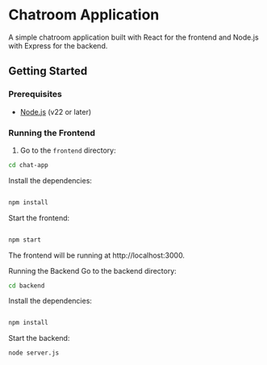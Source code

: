 # Chatroom Application

A simple chatroom application built with React for the frontend and Node.js with Express for the backend.

## Getting Started

### Prerequisites

- [Node.js](https://nodejs.org/) (v22 or later)

### Running the Frontend

1. Go to the `frontend` directory:

```bash
cd chat-app
 ```
Install the dependencies:

```bash

npm install
```
Start the frontend:

```bash

npm start
```
The frontend will be running at http://localhost:3000.

Running the Backend
Go to the backend directory:

```bash
cd backend
```
Install the dependencies:

```bash

npm install
```
Start the backend:

```bash
node server.js
```
